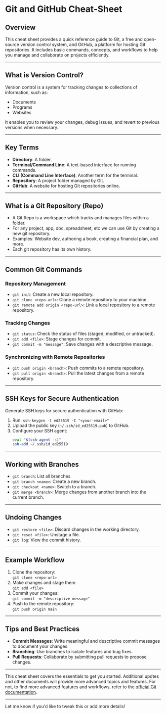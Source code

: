 # Git and GitHub Cheat-Sheet

## Overview
This cheat sheet provides a quick reference guide to Git, a free and open-source version control system, and GitHub, a platform for hosting Git repositories. It includes basic commands, concepts, and workflows to help you manage and collaborate on projects efficiently.

---

## What is Version Control?
Version control is a system for tracking changes to collections of information, such as:
- Documents
- Programs
- Websites

It enables you to review your changes, debug issues, and revert to previous versions when necessary.

---

## Key Terms
- **Directory**: A folder.
- **Terminal/Command Line**: A text-based interface for running commands.
- **CLI (Command Line Interface)**: Another term for the terminal.
- **Repository**: A project folder managed by Git.
- **GitHub**: A website for hosting Git repositories online.

---

## What is a Git Repository (Repo)
- A Git Repo is a workspace which tracks and manages files within a folder.
- For any project, app, doc, spreadsheet, etc we can use Git by creating a new git repository.
- Examples:  Website dev, authoring a book, creating a financial plan, and more.
- Each git repository has its own history.

---

## Common Git Commands

### Repository Management
- `git init`: Create a new local repository.
- `git clone <repo-url>`: Clone a remote repository to your machine.
- `git remote add origin <repo-url>`: Link a local repository to a remote repository.

### Tracking Changes
- `git status`: Check the status of files (staged, modified, or untracked).
- `git add <file>`: Stage changes for commit.
- `git commit -m "message"`: Save changes with a descriptive message.

### Synchronizing with Remote Repositories
- `git push origin <branch>`: Push commits to a remote repository.
- `git pull origin <branch>`: Pull the latest changes from a remote repository.

---

## SSH Keys for Secure Authentication
Generate SSH keys for secure authentication with GitHub:
1. Run: `ssh-keygen -t ed25519 -C "<your-email>"`
2. Upload the public key (`~/.ssh/id_ed25519.pub`) to GitHub.
3. Configure your SSH agent:
   ```bash
   eval "$(ssh-agent -s)"
   ssh-add ~/.ssh/id_ed25519
   ```

---

## Working with Branches
- `git branch`: List all branches.
- `git branch <name>`: Create a new branch.
- `git checkout <name>`: Switch to a branch.
- `git merge <branch>`: Merge changes from another branch into the current branch.

---

## Undoing Changes
- `git restore <file>`: Discard changes in the working directory.
- `git reset <file>`: Unstage a file.
- `git log`: View the commit history.

---

## Example Workflow
1. Clone the repository:  
   `git clone <repo-url>`
2. Make changes and stage them:  
   `git add <file>`
3. Commit your changes:  
   `git commit -m "descriptive message"`
4. Push to the remote repository:  
   `git push origin main`

---

## Tips and Best Practices
- **Commit Messages**: Write meaningful and descriptive commit messages to document your changes.
- **Branching**: Use branches to isolate features and bug fixes.
- **Pull Requests**: Collaborate by submitting pull requests to propose changes.

---

This cheat sheet covers the essentials to get you started. Additional updtes and other documents will provide more advanced topics and features.
For not, to find more advanced features and workflows, refer to the [official Git documentation](https://git-scm.com/doc).

--- 

Let me know if you'd like to tweak this or add more details!
